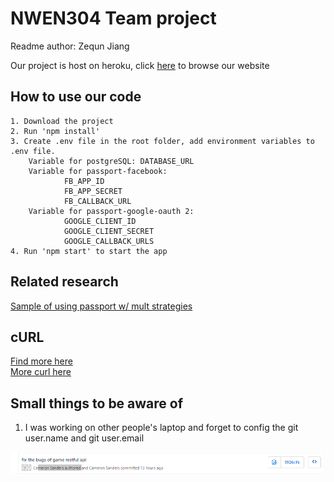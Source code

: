 # NWEN304 Team project

Readme author: Zequn Jiang

Our project is host on heroku, click [here](https://nwen304-team-project.herokuapp.com/) to browse our website

## How to use our code

```Text
1. Download the project
2. Run 'npm install'
3. Create .env file in the root folder, add environment variables to .env file.
    Variable for postgreSQL: DATABASE_URL
    Variable for passport-facebook:
            FB_APP_ID
            FB_APP_SECRET
            FB_CALLBACK_URL
    Variable for passport-google-oauth 2:
            GOOGLE_CLIENT_ID
            GOOGLE_CLIENT_SECRET
            GOOGLE_CALLBACK_URLS
4. Run 'npm start' to start the app
```

## Related research

[Sample of using passport w/ mult strategies](https://gist.github.com/joshbirk/1732068)

## cURL

[Find more here](assets/curl.md)</br>
[More curl here](assets/Curl(Antony).md)

## Small things to be aware of

1. I was working on other people's laptop and forget to config the git user.name and git user.email

![forget to config github name when working on other pc](assets/images/forget-to-config-github-name.PNG)
